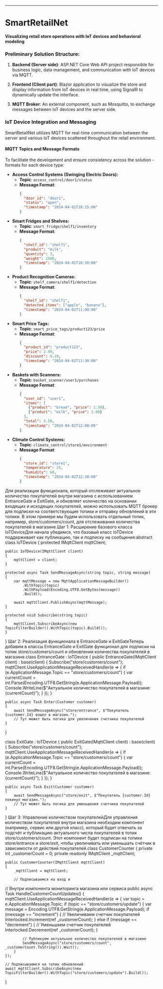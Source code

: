 ---

# SmartRetailNet

**Visualizing retail store operations with IoT devices and behavioral modeling**

### Preliminary Solution Structure:

1. **Backend (Server side)**: ASP.NET Core Web API project responsible for business logic, data management, and communication with IoT devices via MQTT.
    
2. **Frontend (Client part)**: Blazor application to visualize the store and display information from IoT devices in real time, using SignalR to dynamically update the interface.
    
3. **MQTT Broker**: An external component, such as Mosquitto, to exchange messages between IoT devices and the server side.

### IoT Device Integration and Messaging

SmartRetailNet utilizes MQTT for real-time communication between the server and various IoT devices scattered throughout the retail environment.

#### MQTT Topics and Message Formats

To facilitate the development and ensure consistency across the solution - formats for each device type:

- **Access Control Systems (Swinging Electric Doors):**
  - **Topic**: `access_control/door1/status`
  - **Message Format**: 
    ```json
    { 
      "door_id": "door1", 
      "status": "open", 
      "timestamp": "2024-04-02T10:15:00" 
    }
    ```
- **Smart Fridges and Shelves:**
  - **Topic**: `smart_fridge/shelf1/inventory`
  - **Message Format**: 
    ```json
    { 
      "shelf_id": "shelf1", 
      "product": "milk", 
      "quantity": 3, 
      "weight": 1500, 
      "timestamp": "2024-04-02T10:30:00" 
    }
    ```
- **Product Recognition Cameras:**
  - **Topic**: `shelf_camera/shelf1/detection`
  - **Message Format**: 
    ```json
    { 
      "shelf_id": "shelf1", 
      "detected_items": ["apple", "banana"], 
      "timestamp": "2024-04-02T11:00:00" 
    }
    ```
- **Smart Price Tags:**
  - **Topic**: `smart_price_tags/product123/price`
  - **Message Format**: 
    ```json
    { 
      "product_id": "product123", 
      "price": 2.99, 
      "discount": 0.10, 
      "timestamp": "2024-04-02T11:30:00" 
    }
    ```
- **Baskets with Scanners:**
  - **Topic**: `basket_scanner/user1/purchases`
  - **Message Format**: 
    ```json
    { 
      "user_id": "user1", 
      "items": [
        {"product": "bread", "price": 1.50}, 
        {"product": "milk", "price": 2.00}
      ], 
      "total": 3.50, 
      "timestamp": "2024-04-02T12:00:00" 
    }
    ```
- **Climate Control Systems:**
  - **Topic**: `climate_control/store1/environment`
  - **Message Format**: 
    ```json
    { 
      "store_id": "store1", 
      "temperature": 25, 
      "humidity": 60, 
      "timestamp": "2024-04-02T12:30:00" 
    }
    ```




Для реализации функционала, который отслеживает актуальное количество покупателей внутри магазина с использованием EntranceGate и ExitGate, и обновляет количество на основании входящих и исходящих покупателей, можно использовать MQTT брокер для подписки на соответствующие топики и отправку обновлений в эти топики. В этом примере мы будем использовать отдельный топик, например, store/customers/count, для отслеживания количества покупателей в магазине.Шаг 1: Расширение базового класса IoTDeviceДля начала убедимся, что базовый класс IoTDevice поддерживает как публикацию, так и подписку на сообщения:abstract class IoTDevice
{
    protected IMqttClient mqttClient;

    public IoTDevice(IMqttClient client)
    {
        mqttClient = client;
    }

    protected async Task SendMessageAsync(string topic, string message)
    {
        var mqttMessage = new MqttApplicationMessageBuilder()
            .WithTopic(topic)
            .WithPayload(Encoding.UTF8.GetBytes(message))
            .Build();

        await mqttClient.PublishAsync(mqttMessage);
    }

    protected void Subscribe(string topic)
    {
        mqttClient.SubscribeAsync(new TopicFilterBuilder().WithTopic(topic).Build());
    }
}
Шаг 2: Реализация функционала в EntranceGate и ExitGateТеперь добавим в классы EntranceGate и ExitGate функционал для подписки на топик store/customers/count и обновления количества покупателей в магазине.class EntranceGate : IoTDevice
{
    public EntranceGate(IMqttClient client) : base(client)
    {
        Subscribe("store/customers/count");
        mqttClient.UseApplicationMessageReceivedHandler(e =>
        {
            if (e.ApplicationMessage.Topic == "store/customers/count")
            {
                var currentCount = int.Parse(Encoding.UTF8.GetString(e.ApplicationMessage.Payload));
                Console.WriteLine($"Актуальное количество покупателей в магазине: {currentCount}");
            }
        });
    }

    public async Task Enter(Customer customer)
    {
        await SendMessageAsync("store/entrance", $"Покупатель {customer.Id} вошел в магазин.");
        // Тут может быть логика для увеличения счетчика покупателей
    }
}

class ExitGate : IoTDevice
{
    public ExitGate(IMqttClient client) : base(client)
    {
        Subscribe("store/customers/count");
        mqttClient.UseApplicationMessageReceivedHandler(e =>
        {
            if (e.ApplicationMessage.Topic == "store/customers/count")
            {
                var currentCount = int.Parse(Encoding.UTF8.GetString(e.ApplicationMessage.Payload));
                Console.WriteLine($"Актуальное количество покупателей в магазине: {currentCount}");
            }
        });
    }

    public async Task Exit(Customer customer)
    {
        await SendMessageAsync("store/exit", $"Покупатель {customer.Id} покинул магазин.");
        // Тут может быть логика для уменьшения счетчика покупателей
    }
}
Шаг 3: Управление количеством покупателейДля управления количеством покупателей внутри магазина необходим компонент (например, сервис или другой класс), который будет отвечать за подсчёт и публикацию актуального числа покупателей в топик store/customers/count. Этот компонент будет подписан на топики store/entrance и store/exit, чтобы увеличивать или уменьшать счётчик в зависимости от действий покупателей.class CustomerCounter
{
    private int _customerCount = 0;
    private readonly IMqttClient _mqttClient;

    public CustomerCounter(IMqttClient mqttClient)
    {
        _mqttClient = mqttClient;

        // Подписываемся на вход и






// Внутри компонента мониторинга магазина или сервиса
public async Task HandleCustomerCountUpdates()
{
    mqttClient.UseApplicationMessageReceivedHandler(e =>
    {
        var topic = e.ApplicationMessage.Topic;
        if (topic == "store/customers/update")
        {
            var message = Encoding.UTF8.GetString(e.ApplicationMessage.Payload);
            if (message == "increment")
            {
                // Увеличиваем счетчик покупателей
                Interlocked.Increment(ref _customerCount);
            }
            else if (message == "decrement")
            {
                // Уменьшаем счетчик покупателей
                Interlocked.Decrement(ref _customerCount);
            }

            // Публикуем актуальное количество покупателей в магазине
            SendMessageAsync("store/customers/count", _customerCount.ToString()).Wait();
        }
    });

    // Подписываемся на топик обновлений
    await mqttClient.SubscribeAsync(new TopicFilterBuilder().WithTopic("store/customers/update").Build());
}

